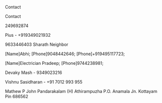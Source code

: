Contact

Contact

249692874

Pius - +919349021932

9633446403 Sharath Neighbor

[Name]Abhi;
[Phone]9048442646;
[Phone]+919495117723;

[Name]Electrician Pradeep;
[Phone]9744238981;

Devaky Mash - 9349023216

Vishnu Sasidharan - +91 7012 993 955

Mathew P John
Pandarakalam (H)
Athirampuzha P.O.
Anamala Jn.
Kottayam
Pin 686562

